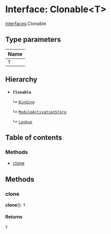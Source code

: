 # Interface: Clonable\<T>

[interfaces](/en/auto-docs/editor/modules/interfaces.md).Clonable

## Type parameters

| Name |
| :------ |
| `T` |

## Hierarchy

* **`Clonable`**

  ↳ [`Binding`](/en/auto-docs/editor/interfaces/interfaces.Binding.md)

  ↳ [`ModuleActivationStore`](/en/auto-docs/editor/interfaces/interfaces.ModuleActivationStore.md)

  ↳ [`Lookup`](/en/auto-docs/editor/interfaces/interfaces.Lookup.md)

## Table of contents

### Methods

* [clone](/en/auto-docs/editor/interfaces/interfaces.Clonable.md#clone)

## Methods

### clone

**clone**(): `T`

#### Returns

`T`
